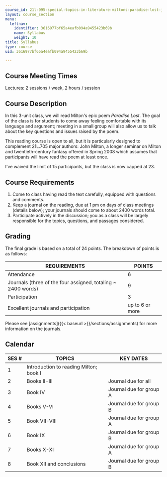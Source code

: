 ```yaml
---
course_id: 21l-995-special-topics-in-literature-miltons-paradise-lost-january-iap-2008
layout: course_section
menu:
  leftnav:
    identifier: 3616977bf65a4eafb094a9455423b69b
    name: Syllabus
    weight: 10
title: Syllabus
type: course
uid: 3616977bf65a4eafb094a9455423b69b

---
```


Course Meeting Times
--------------------

Lectures: 2 sessions / week, 2 hours / session

Course Description
------------------

In this 3-unit class, we will read Milton's epic poem _Paradise Lost_. The goal of the class is for students to come away feeling comfortable with its language and argument; meeting in a small group will also allow us to talk about the key questions and issues raised by the poem.

This reading course is open to all, but it is particularly designed to complement 21L.705 major authors: John Milton, a longer seminar on Milton and twentieth-century fantasy offered in Spring 2008 which assumes that participants will have read the poem at least once.

I've waived the limit of 15 participants, but the class is now capped at 23.

Course Requirements
-------------------

1.  Come to class having read the text carefully, equipped with questions and comments.
2.  Keep a journal on the reading, due at 1 pm on days of class meetings (details below); your journals should come to about 2400 words total.
3.  Participate actively in the discussion; you as a class will be largely responsible for the topics, questions, and passages considered.

Grading
-------

The final grade is based on a total of 24 points. The breakdown of points is as follows:

| REQUIREMENTS | POINTS |
| --- | --- |
| Attendance | 6 |
| Journals (three of the four assigned, totaling ~ 2400 words) | 9 |
| Participation | 3 |
| Excellent journals and participation | up to 6 or more 

Please see [assignments]({{< baseurl >}}/sections/assignments) for more information on the journals.

Calendar
--------

| SES # | TOPICS | KEY DATES |
| --- | --- | --- |
| 1 | Introduction to reading Milton; book I | &nbsp; |
| 2 | Books II-III | Journal due for all |
| 3 | Book IV | Journal due for group A |
| 4 | Books V-VI | Journal due for group B |
| 5 | Book VII-VIII | Journal due for group A |
| 6 | Book IX | Journal due for group B |
| 7 | Books X-XI | Journal due for group A |
| 8 | Book XII and conclusions | Journal due for group B